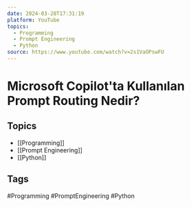 ```yaml
---
date: 2024-03-28T17:31:19
platform: YouTube
topics:
  - Programming
  - Prompt Engineering
  - Python
source: https://www.youtube.com/watch?v=2s1VaOPswFU
---
```

# Microsoft Copilot'ta Kullanılan Prompt Routing Nedir?

## Topics
- [[Programming]]
- [[Prompt Engineering]]
- [[Python]]

## Tags
#Programming #PromptEngineering #Python